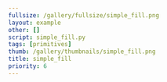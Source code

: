 ```yaml
---
fullsize: /gallery/fullsize/simple_fill.png
layout: example
other: []
script: simple_fill.py
tags: [primitives]
thumb: /gallery/thumbnails/simple_fill.png
title: simple_fill
priority: 6
---
```

